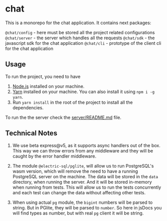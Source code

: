 # chat

This is a monorepo for the chat application. It contains next packages:

`@chat/config` - here must be stored all the project related configurations
`@chat/server` - the server which handles all the requests
`@chat/sdk` - the javascript sdk for the chat application
`@chat/cli` - prototype of the client cli for the chat application


## Usage
To run the project, you need to have
1. [Node.js](https://nodejs.org/en/) installed on your machine.
2. [Yarn](https://yarnpkg.com/) installed on your machine. You can also install it using `npm i -g yarn`.
3. Run `yarn install` in the root of the project to install all the dependencies.

To run the the server check the [server/README.md](./packages/server/README.md) file.


## Technical Notes

1. We use beta express@v5, as it supports async handlers out of the box. This way we can throw errors
from any middleware and they will be caught by the error handler middleware.

2. The module `@electric-sql/pglite`, will allow us to run PostgreSQL's wasm version, which will remove
the need to have a running PostgreSQL server on the machine. The data will be stored in the `data` directory,
when running the server. And it will be stored in-memory when running from tests. This will allow us to run the tests concurrently and each test can change the data without affecting other tests.

3. When using actual `pg` module, the `bigint` numbers will be parsed to string. But in PGlite, they will be
parsed to `number`. So here in jsDocs you will find types as number, but with real `pg` client it will be string.

